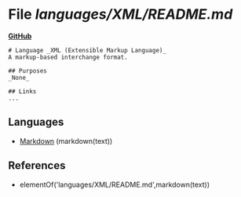 # File _languages/XML/README.md_
**[GitHub](https://github.com/softlang/yas/blob/master/languages/XML/README.md)**
```
# Language _XML (Extensible Markup Language)_
A markup-based interchange format.

## Purposes
_None_

## Links
...
```

## Languages
* [Markdown](../languages/Markdown.md) (markdown(text))

## References
* elementOf('languages/XML/README.md',markdown(text))
